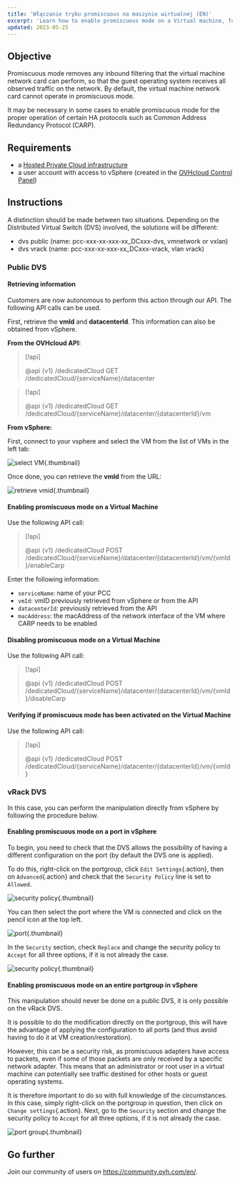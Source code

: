 ```yaml
---
title: 'Włączanie trybu promiscuous na maszynie wirtualnej (EN)'
excerpt: 'Learn how to enable promiscuous mode on a Virtual machine, for the proper operation of certain HA protocols such as CARP'
updated: 2023-05-25
---
```


## Objective

Promiscuous mode removes any inbound filtering that the virtual machine network card can perform, so that the guest operating system receives all observed traffic on the network. By default, the virtual machine network card cannot operate in promiscuous mode.

It may be necessary in some cases to enable promiscuous mode for the proper operation of certain HA protocols such as Common Address Redundancy Protocol (CARP).

## Requirements

- a [Hosted Private Cloud infrastructure](https://www.ovhcloud.com/pl/enterprise/products/hosted-private-cloud/)
- a user account with access to vSphere (created in the [OVHcloud Control Panel](https://www.ovh.com/auth/?action=gotomanager&from=https://www.ovh.pl/&ovhSubsidiary=pl))

## Instructions

A distinction should be made between two situations. Depending on the Distributed Virtual Switch (DVS) involved, the solutions will be different:

- dvs public (name: pcc-xxx-xx-xxx-xx_DCxxx-dvs, vmnetwork or vxlan)
- dvs vrack (name: pcc-xxx-xx-xxx-xx_DCxxx-vrack, vlan vrack)

### Public DVS

#### Retrieving information

Customers are now autonomous to perform this action through our API. The following API calls can be used.

First, retrieve the **vmId** and **datacenterId**. This information can also be obtained from vSphere.

**From the OVHcloud API:**

> [!api]
>
> @api {v1} /dedicatedCloud GET /dedicatedCloud/{serviceName}/datacenter
>

> [!api]
>
> @api {v1} /dedicatedCloud GET /dedicatedCloud/{serviceName}/datacenter/{datacenterId}/vm
>

**From vSphere:**

First, connect to your vsphere and select the VM from the list of VMs in the left tab:

![select VM](images/vcenter_select_vm_edit.png){.thumbnail}

Once done, you can retrieve the **vmId** from the URL:

![retrieve vmid](images/vcenter_vmID_edit.png){.thumbnail}

#### Enabling promiscuous mode on a Virtual Machine

Use the following API call:

> [!api]
>
> @api {v1} /dedicatedCloud POST /dedicatedCloud/{serviceName}/datacenter/{datacenterId}/vm/{vmId}/enableCarp
>

Enter the following information:

- `serviceName`: name of your PCC
- `vmId`: vmID previously retrieved from vSphere or from the API
- `datacenterId`: previously retrieved from the API
- `macAddress`: the macAddress of the network interface of the VM where CARP needs to be enabled

#### Disabling promiscuous mode on a Virtual Machine

Use the following API call:

> [!api]
>
> @api {v1} /dedicatedCloud POST /dedicatedCloud/{serviceName}/datacenter/{datacenterId}/vm/{vmId}/disableCarp
>

#### Verifying if promiscuous mode has been activated on the Virtual Machine

Use the following API call:

> [!api]
>
> @api {v1} /dedicatedCloud POST /dedicatedCloud/{serviceName}/datacenter/{datacenterId}/vm/{vmId}
>

### vRack DVS

In this case, you can perform the manipulation directly from vSphere by following the procedure below.

#### Enabling promiscuous mode on a port in vSphere

To begin, you need to check that the DVS allows the possibility of having a different configuration on the port (by default the DVS one is applied).

To do this, right-click on the portgroup, click `Edit Settings`{.action}, then on `Advanced`{.action} and check that the `Security Policy` line is set to `Allowed`.

![security policy](images/Securitypolicy.png){.thumbnail}

You can then select the port where the VM is connected and click on the pencil icon at the top left.

![port](images/Port.png){.thumbnail}

In the `Security` section, check `Replace` and change the security policy to `Accept` for all three options, if it is not already the case.

![security policy](images/Security.png){.thumbnail}

#### Enabling promiscuous mode on an entire portgroup in vSphere

This manipulation should never be done on a public DVS, it is only possible on the vRack DVS.

It is possible to do the modification directly on the portgroup, this will have the advantage of applying the configuration to all ports (and thus avoid having to do it at VM creation/restoration).

However, this can be a security risk, as promiscuous adapters have access to packets, even if some of those packets are only received by a specific network adapter. This means that an administrator or root user in a virtual machine can potentially see traffic destined for other hosts or guest operating systems.

It is therefore important to do so with full knowledge of the circumstances.
In this case, simply right-click on the portgroup in question, then click on `Change settings`{.action}. Next, go to the `Security` section and change the security policy to `Accept` for all three options, if it is not already the case.

![port group](images/Portgroup.png){.thumbnail}

## Go further

Join our community of users on <https://community.ovh.com/en/>.